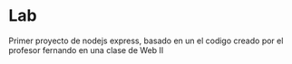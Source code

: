 # Lab

Primer proyecto de nodejs express, basado en un el codigo creado por el profesor fernando en una clase de Web II
